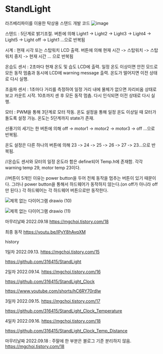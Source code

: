 # StandLight
라즈베리파이를 이용한 탁상용 스탠드 개발 코드
![image](https://user-images.githubusercontent.com/82801399/190896582-d64b5977-4c5b-4a55-ab0d-1395d03b1fc0.png)

스탠드 : 5단계로 밝기조절. 버튼에 의해 Light1 -> Light2 -> Light3 -> Light4 -> Light5 -> Light off -> Light1 ...으로 반복됨


시계 : 현재 시각 또는 스탑워치 LCD 출력. 버튼에 의해 현재 시간 -> 스탑워치 -> 스탑워치 중지 -> 현재 시간 ... 으로 반복됨


온습도 센서 : 2초마다 현재 온도 및 습도 LCD에 출력. 일정 온도 이상이면 안전 모드로 모든 동작 멈춤과 동시에 LCD에 warning message 출력. 온도가 떨어지면 이전 상태로 다시 실행.


초음파 센서 : 1초마다 거리를 측정하여 일정 거리 내에 물체가 없으면 자리비움 상태로 보고 카운트 시작. 10초까지 센 후 모든 동작 멈춤. 다시 인식되면 이전 상태로 다시 실행.


모터 : PWM을 통해 3단계로 모터 작동. 온도 설정을 통해 일정 온도 이상일 때 모터가 돌도록 설정 가능. 온도는 5단계까지 state가 존재.


선풍기의 세기는 한 버튼에 의해 off -> motor1 -> motor2 -> motor3 -> off ...으로 반복됨.


온도 설정은 다른 하나의 버튼에 의해 23 -> 24 -> 25 -> 26 -> 27 -> 23...으로 반복됨.


//온습도 센서와 모터의 일정 온도라 함은 define되어 Temp.h에 존재함. 각각 warning temp 29, motor temp 23이다.


//버튼이 5개인 이유는 power button을 두어 전체 동작을 멈추는 버튼이 있기 때문이다. 그러나 power button을 통해서 하드웨어가 동작하지 않는다.(on off가 아니라 off만 된다.) 각 하드웨어는 각 하드웨어 버튼으로만 동작한다.

![제목 없는 다이어그램 drawio (10)](https://user-images.githubusercontent.com/82801399/197735507-eb46c5c6-6a6c-43e6-b79e-3d0f07de4f40.png)

![제목 없는 다이어그램 drawio (11)](https://user-images.githubusercontent.com/82801399/197735599-4f4fe2ec-ee5f-4a84-a6b9-260b6d6c8302.png)


마무리날짜 2022.09.18
https://mgchoi.tistory.com/18

최종 동작
https://youtu.be/lPyY8hAvqXM

history

1일차 2022.09.13.
https://mgchoi.tistory.com/15

https://github.com/316415/StandLight

2일차 2022.09.14.
https://mgchoi.tistory.com/16

https://github.com/316415/StandLight_Clock

https://www.youtube.com/shorts/hC6RY70rdlw

3일차 2022.09.15.
https://mgchoi.tistory.com/17

https://github.com/316415/StandLight_Clock_Temperature

4일차 2022.09.16.
https://mgchoi.tistory.com/18

https://github.com/316415/StandLight_Clock_Temp_Distance

마무리날짜 2022.09.18 : 주말에 한 부분은 블로그 기준 분리하지 않음.
https://mgchoi.tistory.com/18
